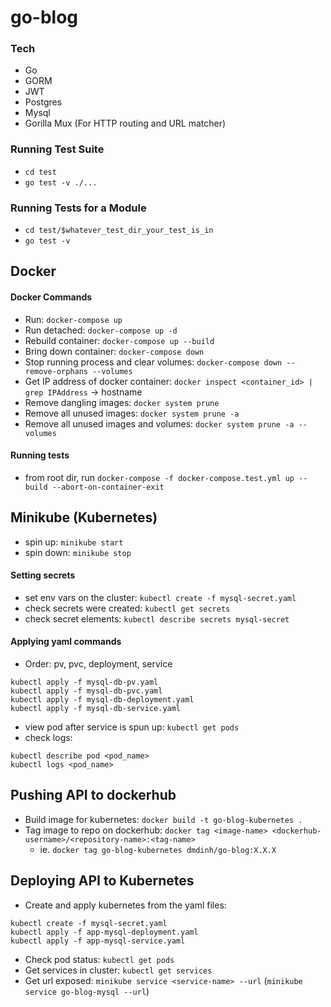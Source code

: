 # go-blog

### Tech
- Go
- GORM
- JWT
- Postgres
- Mysql
- Gorilla Mux (For HTTP routing and URL matcher)


### Running Test Suite
- `cd test`
- `go test -v ./...`

### Running Tests for a Module
- `cd test/$whatever_test_dir_your_test_is_in`
- `go test -v`

## Docker
#### Docker Commands
- Run: `docker-compose up`
- Run detached: `docker-compose up -d`
- Rebuild container: `docker-compose up --build`
- Bring down container: `docker-compose down`
- Stop running process and clear volumes: `docker-compose down --remove-orphans --volumes`
- Get IP address of docker container: `docker inspect <container_id> | grep IPAddress` -> hostname
- Remove dangling images: `docker system prune`
- Remove all unused images: `docker system prune -a`
- Remove all unused images and volumes: `docker system prune -a --volumes`

#### Running tests
- from root dir, run `docker-compose -f docker-compose.test.yml up --build --abort-on-container-exit`

## Minikube (Kubernetes)
- spin up: `minikube start`
- spin down: `minikube stop`

#### Setting secrets
- set env vars on the cluster: `kubectl create -f mysql-secret.yaml`
- check secrets were created: `kubectl get secrets`
- check secret elements: `kubectl describe secrets mysql-secret`

#### Applying yaml commands
- Order: pv, pvc, deployment, service
```
kubectl apply -f mysql-db-pv.yaml
kubectl apply -f mysql-db-pvc.yaml
kubectl apply -f mysql-db-deployment.yaml
kubectl apply -f mysql-db-service.yaml
```
- view pod after service is spun up: `kubectl get pods`
- check logs:
```
kubectl describe pod <pod_name>
kubectl logs <pod_name>
```

## Pushing API to dockerhub
- Build image for kubernetes: `docker build -t go-blog-kubernetes .`
- Tag image to repo on dockerhub: `docker tag <image-name> <dockerhub-username>/<repository-name>:<tag-name>`
  - ie. `docker tag go-blog-kubernetes dmdinh/go-blog:X.X.X`

## Deploying API to Kubernetes
- Create and apply kubernetes from the yaml files:
```
kubectl create -f mysql-secret.yaml
kubectl apply -f app-mysql-deployment.yaml
kubectl apply -f app-mysql-service.yaml
```

- Check pod status: `kubectl get pods`
- Get services in cluster: `kubectl get services`
- Get url exposed: `minikube service <service-name> --url` (`minikube service go-blog-mysql --url`)
